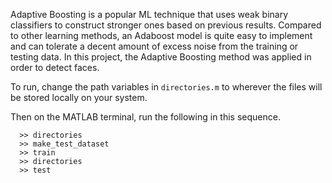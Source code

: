 Adaptive Boosting is a popular ML technique that uses weak binary classifiers to construct stronger ones based on previous results. Compared to other learning methods, an Adaboost model is quite easy to implement and can tolerate a decent amount of excess noise from the training or testing data. In this project, the Adaptive Boosting method was applied in order to detect faces.

To run, change the path variables in `directories.m` to wherever the files will be stored locally on your system.

Then on the MATLAB terminal, run the following in this sequence.

```
  >> directories
  >> make_test_dataset
  >> train
  >> directories
  >> test
```
